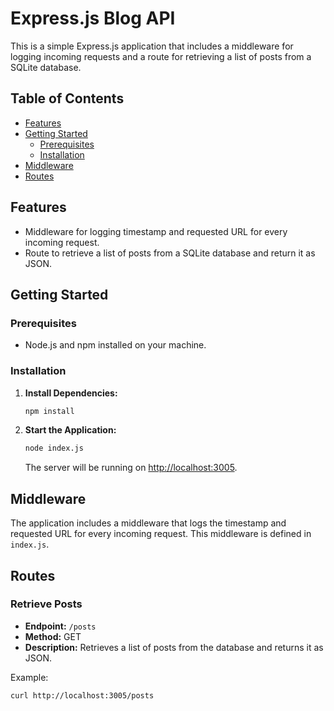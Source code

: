 # Express.js Blog API

This is a simple Express.js application that includes a middleware for logging incoming requests and a route for retrieving a list of posts from a SQLite database.

## Table of Contents
- [Features](#features)
- [Getting Started](#getting-started)
  - [Prerequisites](#prerequisites)
  - [Installation](#installation)
- [Middleware](#middleware)
- [Routes](#routes)

## Features

- Middleware for logging timestamp and requested URL for every incoming request.
- Route to retrieve a list of posts from a SQLite database and return it as JSON.

## Getting Started

### Prerequisites

- Node.js and npm installed on your machine.

### Installation

1. **Install Dependencies:**

    ```bash
    npm install
    ```

2. **Start the Application:**

    ```bash
    node index.js
    ```

    The server will be running on [http://localhost:3005](http://localhost:3005).

## Middleware

The application includes a middleware that logs the timestamp and requested URL for every incoming request. This middleware is defined in `index.js`.

## Routes

### Retrieve Posts

- **Endpoint:** `/posts`
- **Method:** GET
- **Description:** Retrieves a list of posts from the database and returns it as JSON.

Example:

```bash
curl http://localhost:3005/posts

